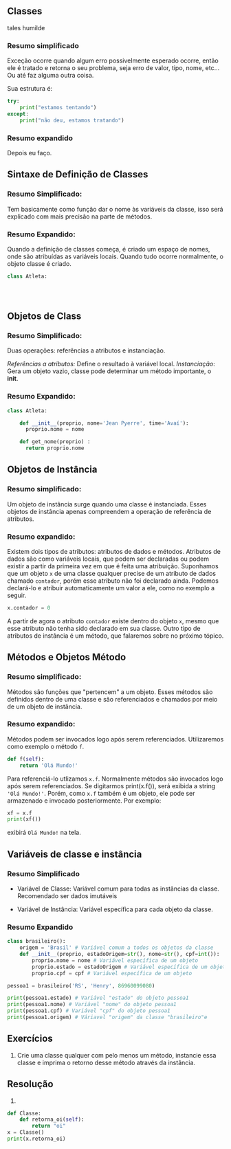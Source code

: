 
## Classes
tales humilde

### Resumo simplificado

Exceção ocorre quando algum erro possivelmente esperado ocorre, então ele é tratado e retorna o seu problema, seja erro de valor, tipo, nome, etc... Ou até faz alguma outra coisa.

Sua estrutura é: <br>
~~~python
try:
    print("estamos tentando")
except:
    print("não deu, estamos tratando")
~~~

### Resumo expandido

Depois eu faço.



## Sintaxe de Definição de Classes

### Resumo Simplificado:
Tem basicamente como função dar o nome às variáveis da classe, isso será explicado com mais precisão na parte de métodos.


### Resumo Expandido:
Quando a definição de classes começa, é criado um espaço de nomes, onde são atribuídas as variáveis locais. 
Quando tudo ocorre normalmente, o objeto classe é criado.
~~~python
class Atleta:
	




~~~

## Objetos de Class

### Resumo Simplificado:
Duas operações: referências a atributos e instanciação.

*Referências a atributos:* Define o resultado à variável local.
*Instanciação*: Gera um objeto vazio, classe pode determinar um método importante, o __init__.

### Resumo Expandido:
~~~python
class Atleta:

	def __init__(proprio, nome='Jean Pyerre', time='Avaí'):
	  proprio.nome = nome

	def get_nome(proprio) :
	  return proprio.nome

~~~

## Objetos de Instância

### Resumo simplificado:
Um objeto de instância surge quando uma classe é instanciada. Esses objetos de instância apenas compreendem a operação de referência de atributos.

### Resumo expandido:
Existem dois tipos de atributos: atributos de dados e métodos. Atributos de dados são como variáveis locais, que podem ser declaradas ou podem existir a partir da primeira vez em que é feita uma atribuição. 
Suponhamos que um objeto `x` de uma classe qualquer precise de um atributo de dados chamado `contador`, porém esse atributo não foi declarado ainda. Podemos declará-lo e atribuir automaticamente um valor a ele, como no exemplo a seguir.
~~~python
x.contador = 0
~~~
A partir de agora o atributo `contador` existe dentro do objeto `x`, mesmo que esse atributo não tenha sido declarado em sua classe.
Outro tipo de atributos de instância é um método, que falaremos sobre no próximo tópico.

## Métodos e Objetos Método

### Resumo simplificado:
Métodos são funções que "pertencem" a um objeto. Esses métodos são definidos dentro de uma classe e são referenciados e chamados por meio de um objeto de instância.

### Resumo expandido:
Métodos podem ser invocados logo após serem referenciados. Utilizaremos como exemplo o método `f`.
~~~python
def f(self):
    return 'Olá Mundo!'
~~~
Para referenciá-lo utlizamos `x.f`.
Normalmente métodos são invocados logo após serem referenciados. Se digitarmos print(x.f()), será exibida a string `'Olá Mundo!'`.
Porém, como `x.f` também é um objeto, ele pode ser armazenado e invocado posteriormente. Por exemplo:
~~~python
xf = x.f
print(xf())
~~~
exibirá `Olá Mundo!` na tela.

## Variáveis de classe e instância

### Resumo Simplificado
* Variável de Classe: 
Variável comum para todas as instâncias da classe.
Recomendado ser dados imutáveis

* Variável de Instância:
Variável específica para cada objeto da classe.

### Resumo Expandido

~~~python
class brasileiro():
	origem = 'Brasil' # Variável comum a todos os objetos da classe
	def __init__(proprio, estadoOrigem=str(), nome=str(), cpf=int()):
		proprio.nome = nome # Variável específica de um objeto
		proprio.estado = estadoOrigem # Variável específica de um objeto
		proprio.cpf = cpf # Variável específica de um objeto

pessoa1 = brasileiro('RS', 'Henry', 86960099080)

print(pessoa1.estado) # Variável "estado" do objeto pessoa1
print(pessoa1.nome) # Variável "nome" do objeto pessoa1
print(pessoa1.cpf) # Variável "cpf" do objeto pessoa1
print(pessoa1.origem) # Váriavel "origem" da classe "brasileiro"e
~~~

## Exercícios

1. Crie uma classe qualquer com pelo menos um método, instancie essa classe e imprima o retorno desse método através da instância.

## Resolução

1.
~~~python
def Classe:
    def retorna_oi(self):
        return "oi"
x = Classe()
print(x.retorna_oi)
~~~
